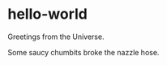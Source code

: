 # hello-world
<p>
Greetings from the Universe.
</p>
<p>
Some saucy chumbits broke the nazzle hose.
</p>
